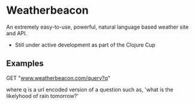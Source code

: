 # Weatherbeacon

An extremely easy-to-use, powerful, natural language based weather site
and API. 

* Still under active development as part of the Clojure Cup 

## Examples

GET "www.weatherbeacon.com/query?q"

where q is a url encoded version of a question such as, 'what is the
likelyhood of rain tomorrow?'

